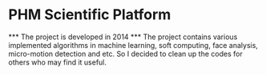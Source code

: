 # PHM Scientific Platform

*** The project is developed in 2014 ***
The project contains various implemented algorithms in machine learning, soft computing, face analysis, micro-motion detection and etc. So I decided to clean up the codes for others who may find it useful. 